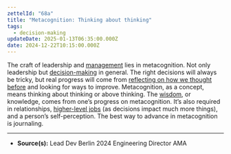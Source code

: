 ```yaml
---
zettelId: "68a"
title: "Metacognition: Thinking about thinking"
tags:
  - decision-making
updateDate: 2025-01-13T06:35:00.000Z
date: 2024-12-22T10:15:00.000Z
---
```


The craft of leadership and [management](/notes/3/) lies in metacognition. Not only leadership but [decision-making](/notes/19/) in general. The right decisions will always be tricky, but real progress will come from [reflecting on how we thought before](/notes/31d/) and looking for ways to improve. Metacognition, as a concept, means thinking about thinking or above thinking. The [wisdom](/notes/7c/), or knowledge, comes from one’s progress on metacognition. It’s also required in relationships, [higher-level jobs](/notes/11/) (as decisions impact much more things), and a person’s self-perception. The best way to advance in metacognition is journaling.

---

- **Source(s):** Lead Dev Berlin 2024 Engineering Director AMA
